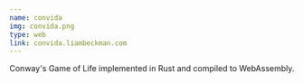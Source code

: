 ```yaml
---
name: convida
img: convida.png
type: web
link: convida.liambeckman.com
---
```


Conway's Game of Life implemented in Rust and compiled to WebAssembly.

